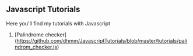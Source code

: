 ## Javascript Tutorials

Here you'll find my tutorials with Javascript

1. [Palindrome checker] (https://github.com/dhmm/JavascriptTutorials/blob/master/tutorials/palindrom_checker.js)
